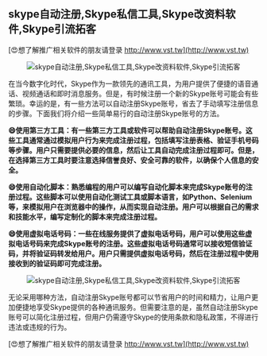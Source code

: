 ## **skype自动注册,Skype私信工具,Skype改资料软件,Skype引流拓客**

[😍想了解推广相关软件的朋友请登录 http://www.vst.tw](http://www.vst.tw)

 <center><img src="https://vst.tw/MP4/tuiguang/png/5.png" alt="skype自动注册,Skype私信工具,Skype改资料软件,Skype引流拓客"></center>

在当今数字化时代，Skype作为一款领先的通讯工具，为用户提供了便捷的语音通话、视频通话和即时消息服务。但是，有时候注册一个新的Skype账号可能会有些繁琐。幸运的是，有一些方法可以自动注册Skype账号，省去了手动填写注册信息的步骤。下面我们将介绍一些简单易行的自动注册Skype账号的方法。

**😄使用第三方工具：有一些第三方工具或软件可以帮助自动注册Skype账号。这些工具通常通过模拟用户行为来完成注册过程，包括填写注册表格、验证手机号码等步骤。用户只需要提供必要的信息，然后让工具自动完成注册过程即可。但是，在选择第三方工具时要注意选择信誉良好、安全可靠的软件，以确保个人信息的安全。**

**😄使用自动化脚本：熟悉编程的用户可以编写自动化脚本来完成Skype账号的注册过程。这些脚本可以使用自动化测试工具或脚本语言，如Python、Selenium等，来模拟用户在浏览器中的操作，从而实现自动注册。用户可以根据自己的需求和技能水平，编写定制化的脚本来完成注册过程。**

**😄使用虚拟电话号码：一些在线服务提供了虚拟电话号码，用户可以使用这些虚拟电话号码来完成Skype账号的注册。这些虚拟电话号码通常可以接收短信验证码，并将验证码转发给用户。用户只需提供虚拟电话号码，然后在注册过程中使用接收到的验证码即可完成注册。**

 <center><img src="https://vst.tw/MP4/tuiguang/png/1.png" alt="skype自动注册,Skype私信工具,Skype改资料软件,Skype引流拓客"></center>

无论采用哪种方法，自动注册Skype账号都可以节省用户的时间和精力，让用户更加便捷地享受Skype提供的各种通讯服务。但需要注意的是，虽然自动注册Skype账号可以简化注册过程，但用户仍需遵守Skype的使用条款和隐私政策，不得进行违法或违规的行为。

[😍想了解推广相关软件的朋友请登录 http://www.vst.tw](http://www.vst.tw)



